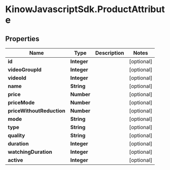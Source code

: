 # KinowJavascriptSdk.ProductAttribute

## Properties
Name | Type | Description | Notes
------------ | ------------- | ------------- | -------------
**id** | **Integer** |  | [optional] 
**videoGroupId** | **Integer** |  | [optional] 
**videoId** | **Integer** |  | [optional] 
**name** | **String** |  | [optional] 
**price** | **Number** |  | [optional] 
**priceMode** | **Number** |  | [optional] 
**priceWithoutReduction** | **Number** |  | [optional] 
**mode** | **String** |  | [optional] 
**type** | **String** |  | [optional] 
**quality** | **String** |  | [optional] 
**duration** | **Integer** |  | [optional] 
**watchingDuration** | **Integer** |  | [optional] 
**active** | **Integer** |  | [optional] 


